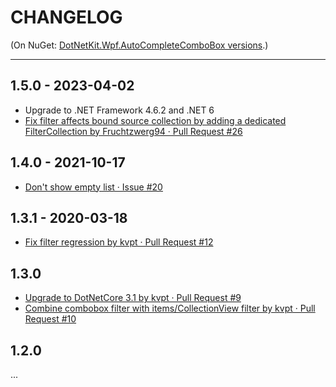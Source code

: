 # CHANGELOG

(On NuGet: [DotNetKit.Wpf.AutoCompleteComboBox versions](https://www.nuget.org/packages/DotNetKit.Wpf.AutoCompleteComboBox#versions-tab).)

----

## 1.5.0 - 2023-04-02

- Upgrade to .NET Framework 4.6.2 and .NET 6
- [Fix filter affects bound source collection by adding a dedicated FilterCollection by Fruchtzwerg94 · Pull Request #26](https://github.com/vain0x/DotNetKit.Wpf.AutoCompleteComboBox/pull/26)

## 1.4.0 - 2021-10-17

- [Don't show empty list · Issue #20](https://github.com/vain0x/DotNetKit.Wpf.AutoCompleteComboBox/issues/20)

## 1.3.1 - 2020-03-18

- [Fix filter regression by kvpt · Pull Request #12](https://github.com/vain0x/DotNetKit.Wpf.AutoCompleteComboBox/pull/12)

## 1.3.0

- [Upgrade to DotNetCore 3.1 by kvpt · Pull Request #9](https://github.com/vain0x/DotNetKit.Wpf.AutoCompleteComboBox/pull/9)
- [Combine combobox filter with items/CollectionView filter by kvpt · Pull Request #10](https://github.com/vain0x/DotNetKit.Wpf.AutoCompleteComboBox/pull/10)

## 1.2.0

...
